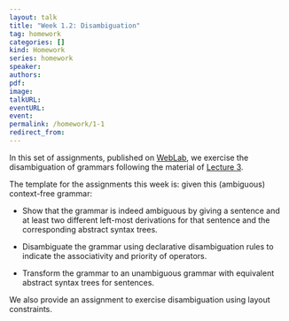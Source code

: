 ```yaml
---
layout: talk
title: "Week 1.2: Disambiguation"
tag: homework
categories: []
kind: Homework
series: homework
speaker:
authors:
pdf:
image:
talkURL:
eventURL:
event:
permalink: /homework/1-1
redirect_from:
---
```


In this set of assignments, published on [WebLab](https://weblab.tudelft.nl/cs4200/2021-2022/assignment/87683/view), we exercise the disambiguation of grammars following the material of [Lecture 3]({{site.baseurl}}/lecture/3).

<!-- You can make the assignments directly in WebLab, but we recommend following the [instructions]({{site.baseurl}}/homework/1-1-b) to set up a Spoofax project to make the assignments in Spoofax. -->

The template for the assignments this week is: given this (ambiguous) context-free grammar:

- Show that the grammar is indeed ambiguous by giving a sentence and at least two different left-most derivations for that sentence and the corresponding abstract syntax trees.

- Disambiguate the grammar using declarative disambiguation rules to indicate the associativity and priority of operators.

- Transform the grammar to an unambiguous grammar with equivalent abstract syntax trees for sentences.

We also provide an assignment to exercise disambiguation using layout constraints.

